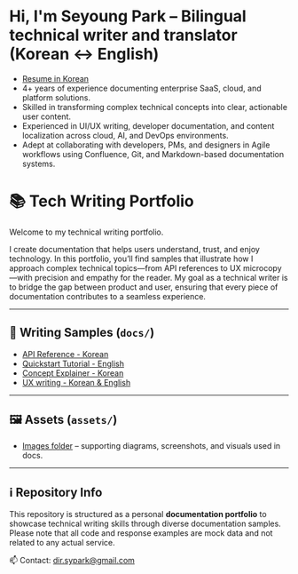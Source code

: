 # Hi, I'm Seyoung Park – Bilingual technical writer and translator (Korean ↔ English)

- [Resume in Korean](https://github.com/dirsypark-droid/seyoungpark/blob/main/profile)
- 4+ years of experience documenting enterprise SaaS, cloud, and platform solutions. 
- Skilled in transforming complex technical concepts into clear, actionable user content. 
- Experienced in UI/UX writing, developer documentation, and content localization across cloud, AI, and DevOps environments. 
- Adept at collaborating with developers, PMs, and designers in Agile workflows using Confluence, Git, and Markdown-based documentation systems.

# 📚 Tech Writing Portfolio

Welcome to my technical writing portfolio.

I create documentation that helps users understand, trust, and enjoy technology.
In this portfolio, you’ll find samples that illustrate how I approach complex technical topics—from API references to UX microcopy—with precision and empathy for the reader.
My goal as a technical writer is to bridge the gap between product and user, ensuring that every piece of documentation contributes to a seamless experience.

---

## 📖 Writing Samples (`docs/`)
- [API Reference - Korean](./docs/samples/api-reference/index.md)
- [Quickstart Tutorial - English](./docs/samples/tutorial-quickstart/index.md)
- [Concept Explainer - Korean](./docs/samples/concept-explainer/index.md)
- [UX writing - Korean & English](./docs/samples/ux-writing/index.md)

---

## 🖼 Assets (`assets/`)
- [Images folder](https://github.com/dirsypark-droid/seyoungpark/tree/main/tech-writing-portfolio/docs/assets) – supporting diagrams, screenshots, and visuals used in docs.

---

## ℹ️ Repository Info
This repository is structured as a personal **documentation portfolio** to showcase technical writing skills through diverse documentation samples.
Please note that all code and response examples are mock data and not related to any actual service.

📫 Contact: dir.sypark@gmail.com
